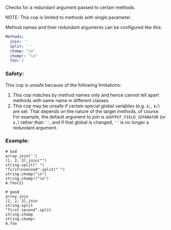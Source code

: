 Checks for a redundant argument passed to certain methods.

NOTE: This cop is limited to methods with single parameter.

Method names and their redundant arguments can be configured like this:

```yaml
Methods:
  join: ''
  split: ' '
  chomp: "\n"
  chomp!: "\n"
  foo: 2
```

### Safety:

This cop is unsafe because of the following limitations:

1. This cop matches by method names only and hence cannot tell apart
   methods with same name in different classes.
2. This cop may be unsafe if certain special global variables (e.g. `$;`, `$/`) are set.
   That depends on the nature of the target methods, of course. For example, the default
   argument to join is `$OUTPUT_FIELD_SEPARATOR` (or `$,`) rather than `''`, and if that
   global is changed, `''` is no longer a redundant argument.

### Example:
    # bad
    array.join('')
    [1, 2, 3].join("")
    string.split(" ")
    "first\nsecond".split(" ")
    string.chomp("\n")
    string.chomp!("\n")
    A.foo(2)

    # good
    array.join
    [1, 2, 3].join
    string.split
    "first second".split
    string.chomp
    string.chomp!
    A.foo